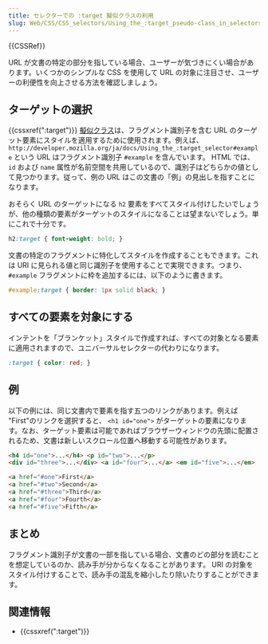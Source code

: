 ```yaml
---
title: セレクターでの :target 擬似クラスの利用
slug: Web/CSS/CSS_selectors/Using_the_:target_pseudo-class_in_selectors
---
```


{{CSSRef}}

URL が文書の特定の部分を指している場合、ユーザーが気づきにくい場合があります。いくつかのシンプルな CSS を使用して URL の対象に注目させ、ユーザーの利便性を向上させる方法を確認しましょう。

## ターゲットの選択

{{cssxref(":target")}} [擬似クラス](/ja/docs/Web/CSS/Pseudo-classes)は、フラグメント識別子を含む URL のターゲット要素にスタイルを適用するために使用されます。例えば、 `http://developer.mozilla.org/ja/docs/Using_the_:target_selector#example` という URL はフラグメント識別子 `#example` を含んでいます。 HTML では、 `id` および `name` 属性が名前空間を共用しているので、識別子はどちらかの値として見つかります。従って、例の URL はこの文書の「例」の見出しを指すことになります。

おそらく URL のターゲットになる `h2` 要素をすべてスタイル付けしたいでしょうが、他の種類の要素がターゲットのスタイルになることは望まないでしょう。単にこれで十分です。

```css
h2:target { font-weight: bold; }
```

文書の特定のフラグメントに特化してスタイルを作成することもできます。これは URI に見られる値と同じ識別子を使用することで実現できます。つまり、 `#example` フラグメントに枠を追加するには、以下のように書きます。

```css
#example:target { border: 1px solid black; }
```

## すべての要素を対象にする

インテントを「ブランケット」スタイルで作成すれば、すべての対象となる要素に適用されますので、ユニバーサルセレクターの代わりになります。

```css
:target { color: red; }
```

## 例

以下の例には、同じ文書内で要素を指す五つのリンクがあります。例えば "First"のリンクを選択すると、 `<h1 id="one">` がターゲットの要素になります。なお、ターゲット要素は可能であればブラウザーウィンドウの先頭に配置されるため、文書は新しいスクロール位置へ移動する可能性があります。

```html
<h4 id="one">...</h4> <p id="two">...</p>
<div id="three">...</div> <a id="four">...</a> <em id="five">...</em>

<a href="#one">First</a>
<a href="#two">Second</a>
<a href="#three">Third</a>
<a href="#four">Fourth</a>
<a href="#five">Fifth</a>
```

## まとめ

フラグメント識別子が文書の一部を指している場合、文書のどの部分を読むことを想定しているのか、読み手が分からなくなることがあります。 URI の対象をスタイル付けすることで、読み手の混乱を縮小したり除いたりすることができます。

## 関連情報

- {{cssxref(":target")}}
